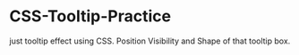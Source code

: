 # CSS-Tooltip-Practice
just tooltip effect using CSS. Position Visibility and Shape of that tooltip box.
